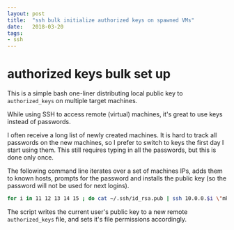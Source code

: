 ```yaml
---
layout: post
title:  "ssh bulk initialize authorized keys on spawned VMs"
date:   2018-03-20
tags:
- ssh
---
```


# authorized keys bulk set up #

This is a simple bash one-liner distributing local public key to ``authorized_keys`` on multiple target machines.

While using SSH to access remote (virtual) machines, it's great to use keys instead of passwords.

I often receive a long list of newly created machines. It is hard to track all passwords on the new machines, so I prefer to switch to keys the first day I start using them. This still requires typing in all the passwords, but this is done only once.

The following command line iterates over a set of machines IPs, adds them to known hosts, prompts for the password and installs the public key (so the password will not be used for next logins).

```bash
for i in 11 12 13 14 15 ; do cat ~/.ssh/id_rsa.pub | ssh 10.0.0.$i \"mkdir .ssh ; cat > .ssh/authorized_keys ; chmod -R go-rwx .ssh\" ; done
```

The script writes the current user's public key to a new remote ``authorized_keys`` file, and sets it's file permissions accordingly.
